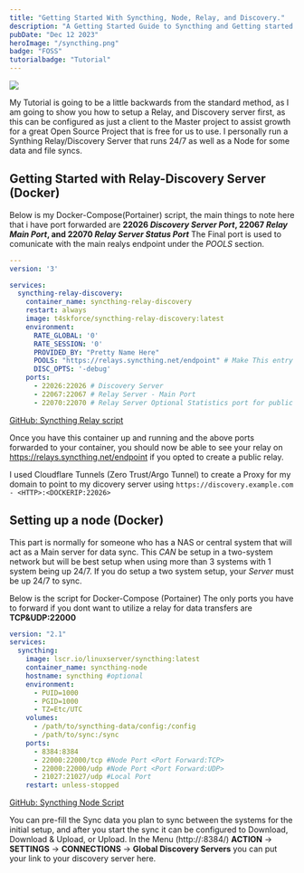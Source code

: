```yaml
---
title: "Getting Started With Syncthing, Node, Relay, and Discovery."
description: "A Getting Started Guide to Syncthing and Getting started with the Node, Relay, and Discovery servers."
pubDate: "Dec 12 2023"
heroImage: "/syncthing.png"
badge: "FOSS"
tutorialbadge: "Tutorial"
---
```

<img src="https://status-monitor.basestation.space/api/badge/22/status?label=BSN-SyncThing-Relay+&style=for-the-badge">

My Tutorial is going to be a little backwards from the standard method, as I am going to show you how to setup a Relay, and Discovery server first, as this can be configured as just a client to the Master project to assist growth for a great Open Source Project that is free for us to use.  I personally run a Synthing Relay/Discovery Server that runs 24/7 as well as a Node for some data and file syncs.

## Getting Started with Relay-Discovery Server (Docker)

Below is my Docker-Compose(Portainer) script, the main things to note here that i have port forwarded are **22026 *Discovery Server Port*, 22067 *Relay Main Port*, and 22070 *Relay Server Status Port*** The Final port is used to comunicate with the main realys endpoint under the *POOLS* section.

```yaml
---
version: '3'

services:
  syncthing-relay-discovery:
    container_name: syncthing-relay-discovery
    restart: always
    image: t4skforce/syncthing-relay-discovery:latest
    environment:
      RATE_GLOBAL: '0'
      RATE_SESSION: '0'
      PROVIDED_BY: "Pretty Name Here"
      POOLS: "https://relays.syncthing.net/endpoint" # Make This entry "" to run a private relay.
      DISC_OPTS: '-debug'
    ports:
      - 22026:22026 # Discovery Server
      - 22067:22067 # Relay Server - Main Port
      - 22070:22070 # Relay Server Optional Statistics port for public relays pool
```
[GitHub: Syncthing Relay script](https://github.com/Adammatthiesen/docker-compose-scripts/blob/main/docker-compose/syncthing-relay-discovery.yml)

Once you have this container up and running and the above ports forwarded to your container, you should now be able to see your relay on https://relays.syncthing.net/endpoint if you opted to create a public relay.  

I used Cloudflare Tunnels (Zero Trust/Argo Tunnel) to create a Proxy for my domain to point to my dicovery server using ```https://discovery.example.com - <HTTP>:<DOCKERIP:22026>```

## Setting up a node (Docker)

This part is normally for someone who has a NAS or central system that will act as a Main server for data sync.  This *CAN* be setup in a two-system network but will be best setup when using more than 3 systems with 1 system being up 24/7.  If you do setup a two system setup, your *Server* must be up 24/7 to sync.

Below is the script for Docker-Compose (Portainer) The only ports you have to forward if you dont want to utilize a relay for data transfers are **TCP&UDP:22000**

```yaml
version: "2.1"
services:
  syncthing:
    image: lscr.io/linuxserver/syncthing:latest
    container_name: syncthing-node
    hostname: syncthing #optional
    environment:
      - PUID=1000
      - PGID=1000
      - TZ=Etc/UTC
    volumes:
      - /path/to/syncthing-data/config:/config
      - /path/to/sync:/sync
    ports:
      - 8384:8384
      - 22000:22000/tcp #Node Port <Port Forward:TCP>
      - 22000:22000/udp #Node Port <Port Forward:UDP>
      - 21027:21027/udp #Local Port
    restart: unless-stopped
```
[GitHub: Syncthing Node Script](https://github.com/Adammatthiesen/docker-compose-scripts/blob/main/docker-compose/syncthing-node.yml)

You can pre-fill the Sync data you plan to sync between the systems for the initial setup, and after you start the sync it can be configured to Download, Download & Upload, or Upload.  In the Menu (http://<DOCKER IP>:8384/) **ACTION** -> **SETTINGS** -> **CONNECTIONS** -> **Global Discovery Servers** you can put your link to your discovery server here.